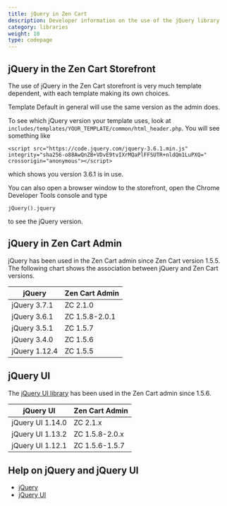 ```yaml
---
title: jQuery in Zen Cart 
description: Developer information on the use of the jQuery library 
category: libraries
weight: 10
type: codepage
---
```


## jQuery in the Zen Cart Storefront 
The use of jQuery in the Zen Cart storefront is very much 
template dependent, with each template making its own choices.

Template Default in general will use the same version as the admin does. 

To see which jQuery version your template uses, look at `includes/templates/YOUR_TEMPLATE/common/html_header.php`.  You will see something like 

```
<script src="https://code.jquery.com/jquery-3.6.1.min.js" integrity="sha256-o88AwQnZB+VDvE9tvIXrMQaPlFFSUTR+nldQm1LuPXQ=" crossorigin="anonymous"></script>
```

which shows you version 3.6.1 is in use.

You can also open a browser window to the storefront, open the Chrome Developer Tools console and type 

```
jQuery().jquery
```

to see the jQuery version.

## jQuery in Zen Cart Admin

jQuery has been used in the Zen Cart admin since Zen Cart version 1.5.5.
The following chart shows the association between jQuery and Zen Cart versions. 

jQuery | Zen Cart Admin
-----------|--------------
jQuery 3.7.1 | ZC 2.1.0
jQuery 3.6.1 | ZC 1.5.8-2.0.1
jQuery 3.5.1 | ZC 1.5.7 
jQuery 3.4.0 | ZC 1.5.6
jQuery 1.12.4 | ZC 1.5.5

## jQuery UI

The [jQuery UI library](https://jqueryui.com/) has been used in the Zen Cart admin since 1.5.6.  

jQuery UI | Zen Cart Admin
-----------|--------------
jQuery UI 1.14.0 | ZC 2.1.x
jQuery UI 1.13.2 | ZC 1.5.8-2.0.x
jQuery UI 1.12.1 | ZC 1.5.6-1.5.7


## Help on jQuery and jQuery UI

- [jQuery](https://jquery.com/)
- [jQuery UI](https://jqueryui.com/)

